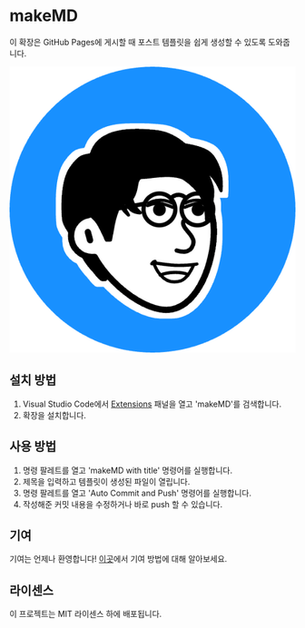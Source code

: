 # makeMD

이 확장은 GitHub Pages에 게시할 때 포스트 템플릿을 쉽게 생성할 수 있도록 도와줍니다.

![Logo](images/logo.png)

## 설치 방법

1. Visual Studio Code에서 [Extensions](https://marketplace.visualstudio.com/vscode) 패널을 열고 'makeMD'를 검색합니다.
2. 확장을 설치합니다.

## 사용 방법

1. 명령 팔레트를 열고 'makeMD with title' 명령어를 실행합니다.
2. 제목을 입력하고 템플릿이 생성된 파일이 열립니다.
3. 명령 팔레트를 열고 'Auto Commit and Push' 명령어를 실행합니다.
4. 작성해준 커밋 내용을 수정하거나 바로 push 할 수 있습니다.

## 기여

기여는 언제나 환영합니다! [이곳](https://github.com/your-repo)에서 기여 방법에 대해 알아보세요.

## 라이센스

이 프로젝트는 MIT 라이센스 하에 배포됩니다.
